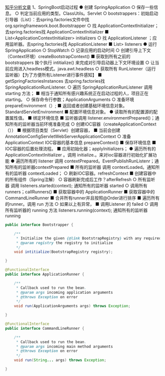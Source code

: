 [知乎分析文章](https://zhuanlan.zhihu.com/p/301063931)
1、SpringBoot启动过程
● 创建 SpringApplication
○ 保存一些信息。
○ 判定当前应用的类型。ClassUtils。Servlet
○ bootstrappers：初始启动引导器（List<Bootstrapper>）：去spring.factories文件中找 org.springframework.boot.Bootstrapper
○ 找 ApplicationContextInitializer；去spring.factories找 ApplicationContextInitializer
■ List<ApplicationContextInitializer<?>> initializers
  ○ 找 ApplicationListener  ；应用监听器。去spring.factories找 ApplicationListener
    ■ List<ApplicationListener<?>> listeners
● 运行 SpringApplication
○ StopWatch
○ 记录应用的启动时间
○ 创建引导上下文（Context环境）createBootstrapContext()
■ 获取到所有之前的 bootstrappers 挨个执行 intitialize() 来完成对引导启动器上下文环境设置
○ 让当前应用进入headless模式。java.awt.headless
○ 获取所有 RunListener（运行监听器）【为了方便所有Listener进行事件感知】
■ getSpringFactoriesInstances 去spring.factories找 SpringApplicationRunListener.
○ 遍历 SpringApplicationRunListener 调用 starting 方法；
■ 相当于通知所有感兴趣系统正在启动过程的人，项目正在 starting。
○ 保存命令行参数；ApplicationArguments
○ 准备环境 prepareEnvironment（）;
■ 返回或者创建基础环境信息对象。StandardServletEnvironment
■ 配置环境信息对象。
● 读取所有的配置源的配置属性值。
■ 绑定环境信息
■ 监听器调用 listener.environmentPrepared()；通知所有的监听器当前环境准备完成
○ 创建IOC容器（createApplicationContext（））
■ 根据项目类型（Servlet）创建容器，
■ 当前会创建 AnnotationConfigServletWebServerApplicationContext
○ 准备ApplicationContext IOC容器的基本信息   prepareContext()
■ 保存环境信息
■ IOC容器的后置处理流程。
■ 应用初始化器；applyInitializers；
● 遍历所有的 ApplicationContextInitializer 。调用 initialize.。来对ioc容器进行初始化扩展功能
● 遍历所有的 listener 调用 contextPrepared。EventPublishRunListenr；通知所有的监听器contextPrepared
■ 所有的监听器 调用 contextLoaded。通知所有的监听器 contextLoaded；
○ 刷新IOC容器。refreshContext
■ 创建容器中的所有组件（Spring注解）
○ 容器刷新完成后工作？afterRefresh
○ 所有监听 器 调用 listeners.started(context); 通知所有的监听器 started
○ 调用所有runners；callRunners()
■ 获取容器中的 ApplicationRunner
■ 获取容器中的  CommandLineRunner
■ 合并所有runner并且按照@Order进行排序
■ 遍历所有的runner。调用 run 方法
○ 如果以上有异常，
■ 调用Listener 的 failed
○ 调用所有监听器的 running 方法  listeners.running(context); 通知所有的监听器 running

```java
public interface Bootstrapper {

	/**
	 * Initialize the given {@link BootstrapRegistry} with any required registrations.
	 * @param registry the registry to initialize
	 */
	void intitialize(BootstrapRegistry registry);

}
```

```java
@FunctionalInterface
public interface ApplicationRunner {

	/**
	 * Callback used to run the bean.
	 * @param args incoming application arguments
	 * @throws Exception on error
	 */
	void run(ApplicationArguments args) throws Exception;

}
```

```java
@FunctionalInterface
public interface CommandLineRunner {

	/**
	 * Callback used to run the bean.
	 * @param args incoming main method arguments
	 * @throws Exception on error
	 */
	void run(String... args) throws Exception;

}
```